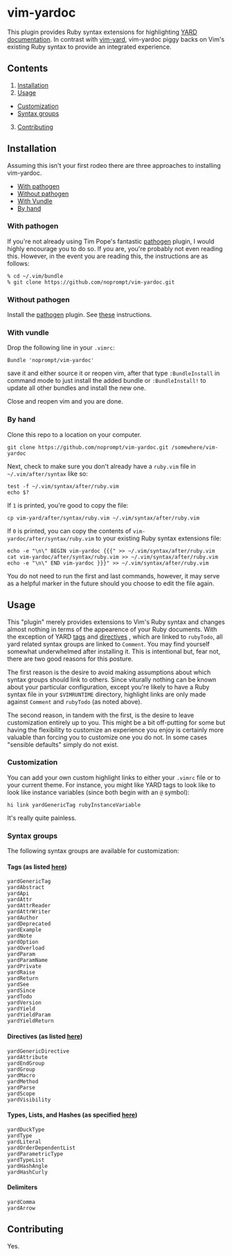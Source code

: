 # vim-yardoc

This plugin provides Ruby syntax extensions for highlighting [YARD documentation](https://github.com/lsegal/yard).
In contrast with [vim-yard](https://github.com/postmodern/vim-yard), vim-yardoc
piggy backs on Vim's existing Ruby syntax to provide an integrated experience.

## Contents

1. [Installation](#installation)
2. [Usage](#usage)
  - [Customization](#customization)
  - [Syntax groups](#syntax-groups)
3. [Contributing](#contributing)

## Installation

Assuming this isn't your first rodeo there are three approaches to installing
vim-yardoc.

- [With pathogen](#with-pathogen)
- [Without pathogen](#without-pathogen)
- [With Vundle](#with-vundle)
- [By hand](#by-hand)

### With pathogen

If you're not already using Tim Pope's fantastic [pathogen](https://github.com/tpope/vim-pathogen)
plugin, I would highly encourage you to do so. If you are, you're probably not
even reading this. However, in the event you are reading this, the instructions
are as follows:

```shell
% cd ~/.vim/bundle
% git clone https://github.com/noprompt/vim-yardoc.git
```

### Without pathogen

Install the [pathogen](https://github.com/tpope/vim-pathogen) plugin. See
[these](#with-pathogen) instructions.

### With vundle

Drop the following line in your `.vimrc`:

```vim
Bundle 'noprompt/vim-yardoc'
```

save it and either source it or reopen vim, after that type `:BundleInstall` in command mode to just 
install the added bundle or `:BundleInstall!` to update all other bundles and install the new one.

Close and reopen vim and you are done.

### By hand

Clone this repo to a location on your computer.

```shell
git clone https://github.com/noprompt/vim-yardoc.git /somewhere/vim-yardoc
```

Next, check to make sure you don't already have a `ruby.vim` file in
`~/.vim/after/syntax` like so:

```shell
test -f ~/.vim/syntax/after/ruby.vim
echo $?
```

If `1` is printed, you're good to copy the file:

```shell
cp vim-yard/after/syntax/ruby.vim ~/.vim/syntax/after/ruby.vim
````

If `0` is printed, you can copy the contents of
`vim-yardoc/after/syntax/ruby.vim` to your existing Ruby syntax extensions
file:

```shell
echo -e "\n\" BEGIN vim-yardoc {{{" >> ~/.vim/syntax/after/ruby.vim
cat vim-yardoc/after/syntax/ruby.vim >> ~/.vim/syntax/after/ruby.vim
echo -e "\n\" END vim-yardoc }}}" >> ~/.vim/syntax/after/ruby.vim
```

You do not need to run the first and last commands, however, it may serve as a
helpful marker in the future should you choose to edit the file again.

## Usage

This "plugin" merely provides extensions to Vim's Ruby syntax and changes almost
nothing in terms of the appearence of your Ruby documents. With the exception of
YARD [tags](http://rubydoc.info/docs/yard/file/docs/Tags.md#Tag_List) and
[directives](http://rubydoc.info/docs/yard/file/docs/Tags.md#Directive_List)
, which are linked to `rubyTodo`, all yard related syntax groups are linked to
`Comment`. You may find yourself somewhat underwhelmed after installing it. This
is intentional but, fear not, there are two good reasons for this posture.

The first reason is the desire to avoid making assumptions about which syntax
groups should link to others. Since viturally nothing can be known about your
particular configuration, except you're likely to have a Ruby syntax file in
your `$VIMRUNTIME` directory, highlight links are only made against `Comment`
and `rubyTodo` (as noted above).

The second reason, in tandem with the first, is the desire to leave
customization entirely up to you. This might be a bit off-putting for some but
having the flexibility to customize an experience you enjoy is certainly more
valuable than forcing you to customize one you do not. In some cases "sensible
defaults" simply do not exist.

### Customization

You can add your own custom highlight links to either your `.vimrc` file or to
your current theme. For instance, you might like YARD tags to look like to look
like instance variables (since both begin with an `@` symbol):

```viml
hi link yardGenericTag rubyInstanceVariable
```

It's really quite painless.

### Syntax groups

The following syntax groups are available for customization:

#### Tags (as listed [here](http://rubydoc.info/docs/yard/file/docs/Tags.md#Tag_List))
```
yardGenericTag
yardAbstract
yardApi
yardAttr
yardAttrReader
yardAttrWriter
yardAuthor
yardDeprecated
yardExample
yardNote
yardOption
yardOverload
yardParam
yardParamName
yardPrivate
yardRaise
yardReturn
yardSee
yardSince
yardTodo
yardVersion
yardYield
yardYieldParam
yardYieldReturn
```

#### Directives (as listed [here](http://rubydoc.info/docs/yard/file/docs/Tags.md#Directive_List))

```
yardGenericDirective
yardAttribute
yardEndGroup
yardGroup
yardMacro
yardMethod
yardParse
yardScope
yardVisibility
```

#### Types, Lists, and Hashes (as specified [here](http://rubydoc.info/docs/yard/file/docs/Tags.md#Hashes))

```
yardDuckType
yardType
yardLiteral
yardOrderDependentList
yardParametricType
yardTypeList
yardHashAngle
yardHashCurly
```

#### Delimiters

```
yardComma
yardArrow
```

## Contributing

Yes.

